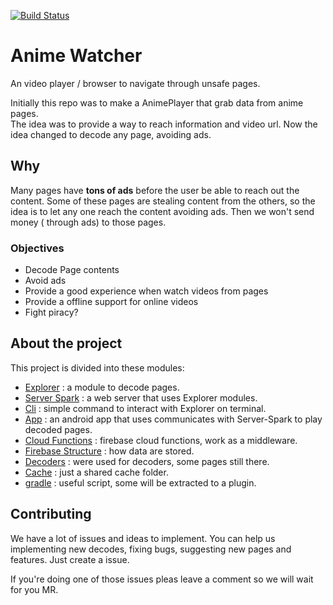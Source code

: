 [![Build Status](https://travis-ci.org/brunodles/anime-watcher.svg?branch=master)](https://travis-ci.org/brunodles/anime-watcher)
# Anime Watcher
An video player / browser to navigate through unsafe pages.

Initially this repo was to make a AnimePlayer that grab data from anime pages.  
The idea was to provide a way to reach information and video url.
Now the idea changed to decode any page, avoiding ads.

## Why
Many pages have **tons of ads** before the user be able to reach out the content.
Some of these pages are stealing content from the others, so the idea is to let any one reach the content avoiding ads.
Then we won't send money ( through ads) to those pages.

### Objectives
* Decode Page contents
* Avoid ads
* Provide a good experience when watch videos from pages
* Provide a offline support for online videos
* Fight piracy?

## About the project

This project is divided into these modules:
* [Explorer](/explorer) : a module to decode pages.
* [Server Spark](/server-spark) : a web server that uses Explorer modules.
* [Cli](/cli) : simple command to interact with Explorer on terminal.
* [App](app) : an android app that uses communicates with Server-Spark to
play decoded pages.
* [Cloud Functions](/cloudfunctions) : firebase cloud functions, work as a middleware.
* [Firebase Structure](/Firebase.md) : how data are stored.
* [Decoders](/decoders) : were used for decoders, some pages still there.
* [Cache](/cache) : just a shared cache folder.
* [gradle](/gradle) : useful script, some will be extracted to a plugin.

## Contributing
We have a lot of issues and ideas to implement.
You can help us implementing new decodes, fixing bugs, suggesting new pages and features.
Just create a issue.

If you're doing one of those issues pleas leave a comment so we will wait for you MR.
